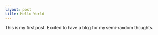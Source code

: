 ```yaml
---
layout: post
title: Hello World
---
```


This is my first post. Excited to have a blog for my semi-random thoughts.